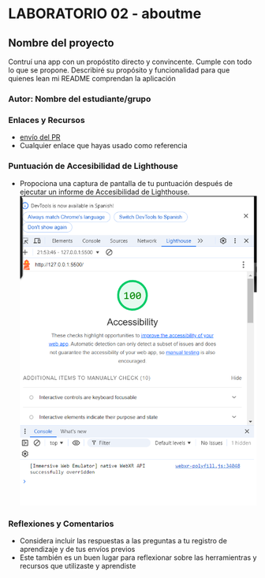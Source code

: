 # LABORATORIO 02 - aboutme

## Nombre del proyecto

Contruí una app con un propóstito directo y convincente. Cumple con todo lo que se propone. Describiré su propósito y funcionalidad para que quienes lean mi README comprendan la aplicación

### Autor: Nombre del estudiante/grupo

### Enlaces y Recursos

* [envío del PR](http://xyz.com)
* Cualquier enlace que hayas usado como referencia

### Puntuación de Accesibilidad de Lighthouse

* Propociona una captura de pantalla de tu puntuación después de ejecutar un informe de Accesibilidad de Lighthouse.
![Imagen Lighthouse](./img/Aboutme.png "Puntuación Lighthouse")

### Reflexiones y Comentarios

* Considera incluir las respuestas a las preguntas a tu registro de aprendizaje y de tus envíos previos
* Este también es un buen lugar para reflexionar sobre las herramientras y recursos que utilizaste y aprendiste
